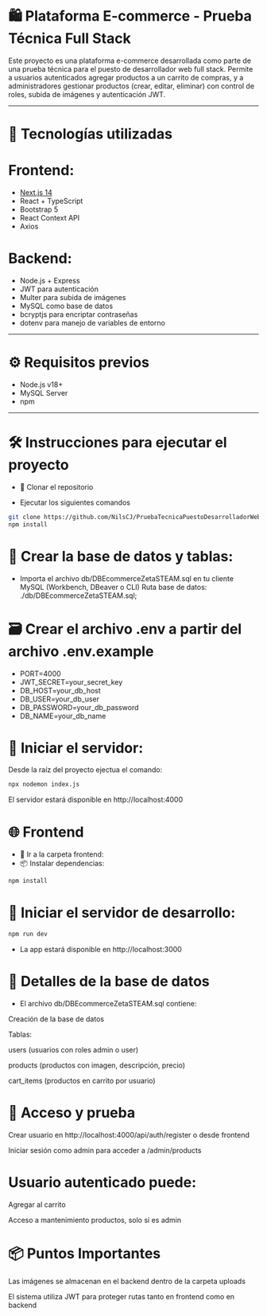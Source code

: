 # 🛍️ Plataforma E-commerce - Prueba Técnica Full Stack

Este proyecto es una plataforma e-commerce desarrollada como parte de una prueba técnica para el puesto de desarrollador web full stack. Permite a usuarios autenticados agregar productos a un carrito de compras, y a administradores gestionar productos (crear, editar, eliminar) con control de roles, subida de imágenes y autenticación JWT.

---

# 🧰 Tecnologías utilizadas

# Frontend:
- [Next.js 14](https://nextjs.org/)
- React + TypeScript
- Bootstrap 5
- React Context API
- Axios

# Backend:
- Node.js + Express
- JWT para autenticación
- Multer para subida de imágenes
- MySQL como base de datos
- bcryptjs para encriptar contraseñas
- dotenv para manejo de variables de entorno

---

# ⚙️ Requisitos previos

- Node.js v18+
- MySQL Server
- npm

---

# 🛠️ Instrucciones para ejecutar el proyecto

- 🔁 Clonar el repositorio

- Ejecutar los siguientes comandos 
```bash
git clone https://github.com/NilsCJ/PruebaTecnicaPuestoDesarrolladorWebFullStack.git
npm install
```

# 🧱 Crear la base de datos y tablas:
- Importa el archivo db/DBEcommerceZetaSTEAM.sql en tu cliente MySQL (Workbench, DBeaver o CLI) Ruta base de datos: ./db/DBEcommerceZetaSTEAM.sql;


# 🗃️ Crear el archivo .env a partir del archivo .env.example
- PORT=4000
- JWT_SECRET=your_secret_key
- DB_HOST=your_db_host
- DB_USER=your_db_user
- DB_PASSWORD=your_db_password
- DB_NAME=your_db_name


# 🚀 Iniciar el servidor:
Desde la raíz del proyecto ejectua el comando: 
```bash
npx nodemon index.js
```
El servidor estará disponible en http://localhost:4000

# 🌐 Frontend
- 📁 Ir a la carpeta frontend:
- 📦 Instalar dependencias:
```bash
npm install
```

# 🚀 Iniciar el servidor de desarrollo:
```bash
npm run dev
```
- La app estará disponible en http://localhost:3000

# 🧾 Detalles de la base de datos
- El archivo db/DBEcommerceZetaSTEAM.sql contiene:

Creación de la base de datos

Tablas:

users (usuarios con roles admin o user)

products (productos con imagen, descripción, precio)

cart_items (productos en carrito por usuario)

# 🧪 Acceso y prueba
Crear usuario en http://localhost:4000/api/auth/register o desde frontend

Iniciar sesión como admin para acceder a /admin/products

# Usuario autenticado puede:

Agregar al carrito

Acceso a mantenimiento productos, solo si es admin

# 📦 Puntos Importantes
Las imágenes se almacenan en el backend dentro de la carpeta uploads

El sistema utiliza JWT para proteger rutas tanto en frontend como en backend